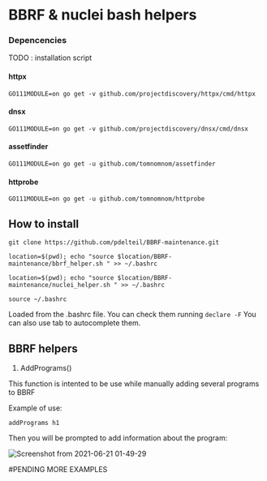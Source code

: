 # BBRF & nuclei bash helpers 


### Depencencies 

TODO : installation script


#### httpx 


`GO111MODULE=on go get -v github.com/projectdiscovery/httpx/cmd/httpx`

#### dnsx 
``GO111MODULE=on go get -v github.com/projectdiscovery/dnsx/cmd/dnsx``

#### assetfinder 
``GO111MODULE=on go get -u github.com/tomnomnom/assetfinder`` 

#### httprobe
``GO111MODULE=on go get -u github.com/tomnomnom/httprobe``

## How to install

```
git clone https://github.com/pdelteil/BBRF-maintenance.git

location=$(pwd); echo "source $location/BBRF-maintenance/bbrf_helper.sh " >> ~/.bashrc

location=$(pwd); echo "source $location/BBRF-maintenance/nuclei_helper.sh " >> ~/.bashrc

source ~/.bashrc 
```

Loaded from the .bashrc file. 
You can check them running `declare -F` 
You can also use tab to autocomplete them. 


## BBRF helpers 


1. AddPrograms() 

This function is intented to be use while manually adding several programs to BBRF 

Example of use:

` addPrograms h1 `

Then you will be prompted to add information about the program:

![Screenshot from 2021-06-21 01-49-29](https://user-images.githubusercontent.com/20244863/122713055-173d7200-d233-11eb-8298-a7f3c86882f3.png)


#PENDING MORE EXAMPLES 
